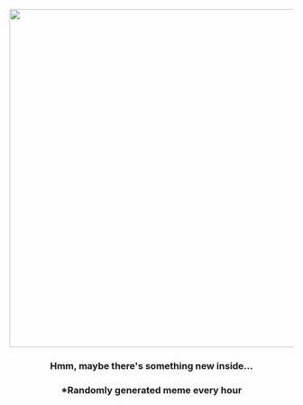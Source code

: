 <p align="center">
        <img src="https://i.redd.it/xkbyi78qq2i91.jpg" width="600" height="600">
        </p>
        <h3 align="center">Hmm, maybe there's something new inside...</h3>
        <h3 align="center">*Randomly generated meme every hour</h3>
    